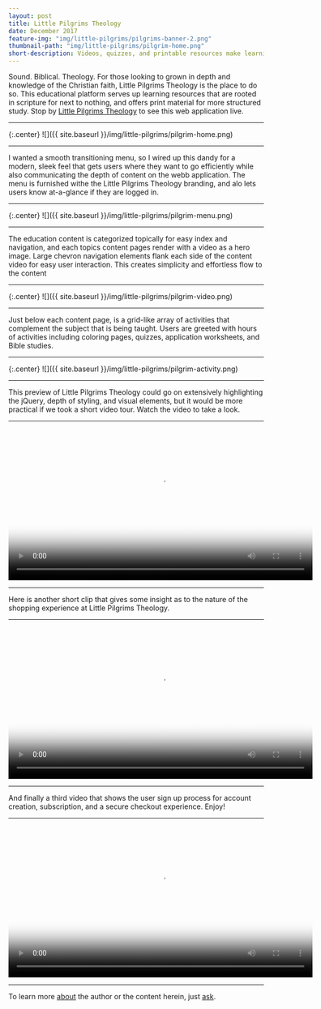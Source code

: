 ```yaml
---
layout: post
title: Little Pilgrims Theology
date: December 2017
feature-img: "img/little-pilgrims/pilgrims-banner-2.png"
thumbnail-path: "img/little-pilgrims/pilgrim-home.png"
short-description: Videos, quizzes, and printable resources make learning theology fun and engaging!
---
```


Sound. Biblical. Theology. For those looking to grown in depth and knowledge of the Christian faith, Little Pilgrims Theology is the place to do so.  This educational platform serves up learning resources that are rooted in scripture for next to nothing, and offers print material for more structured study. Stop by [Little Pilgrims Theology](https://littlepilgrimstheology.com/) to see this web application live.

---

{:.center}
![]({{ site.baseurl }}/img/little-pilgrims/pilgrim-home.png)

---

I wanted a smooth transitioning menu, so I wired up this dandy for a modern, sleek feel that gets users where they want to go efficiently while also communicating the depth of content on the webb application.  The menu is furnished withe the Little Pilgrims Theology branding, and alo lets users know at-a-glance if they are logged in.

---

{:.center}
![]({{ site.baseurl }}/img/little-pilgrims/pilgrim-menu.png)

---

The education content is categorized topically for easy index and navigation, and each topics content pages render with a video as a hero image.  Large chevron navigation elements flank each side of the content video for easy user interaction.  This creates simplicity and effortless flow to the content

---
{:.center}
![]({{ site.baseurl }}/img/little-pilgrims/pilgrim-video.png)

---

Just below each content page, is a grid-like array of activities that complement the subject that is being taught.  Users are greeted with hours of activities including coloring pages, quizzes, application worksheets, and Bible studies.

---

{:.center}
![]({{ site.baseurl }}/img/little-pilgrims/pilgrim-activity.png)

---

This preview of Little Pilgrims Theology could go on extensively highlighting the jQuery, depth of styling, and visual elements, but it would be more practical if we took a short video tour. Watch the video to take a look.

---

<div class="tcent">
  <video width="600" height="auto" controls autobuffer src="https://s3.us-east-2.amazonaws.com/brandon-personal/pilgrim-tour-1.mp4" type="video/mp4" poster="/img/little-pilgrims/pilgrim-home.png" class="picshad">
    Your browser does not support HTML5 video.
  </video>
</div>

---

Here is another short clip that gives some insight as to the nature of the shopping experience at Little Pilgrims Theology.

---

<div class="tcent">
  <video width="600" height="auto" controls autobuffer src="https://s3.us-east-2.amazonaws.com/brandon-personal/pilgrim-tour-2.mp4" type="video/mp4" poster="/img/little-pilgrims/pilgrim-store.png" class="picshad tcent">
    Your browser does not support HTML5 video.
  </video>
</div>

---

And finally a third video that shows the user sign up process for account creation, subscription, and a secure checkout experience. Enjoy!

---

<div class="tcent">
  <video width="600" height="auto" controls autobuffer src="https://s3.us-east-2.amazonaws.com/brandon-personal/pilgrim-sign-up-video.mp4" type="video/mp4" poster="/img/little-pilgrims/pilgrim-menu.png" class="picshad tcent">
    Your browser does not support HTML5 video.
  </video>
</div>

---
To learn more [about](/about) the author or the content herein, just [ask](/contact/).
